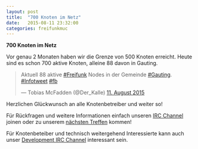 ```yaml
---
layout: post
title:  "700 Knoten im Netz"
date:   2015-08-11 23:32:00
categories: freifunkmuc
---
```


**700 Knoten im Netz**

Vor genau 2 Monaten haben wir die Grenze von 500 Knoten erreicht. Heute sind es schon 700 aktive Knoten, alleine 88 davon in Gauting.

<blockquote class="twitter-tweet" lang="de"><p lang="de" dir="ltr">Aktuell 88 aktive <a href="https://twitter.com/hashtag/Freifunk?src=hash">#Freifunk</a> Nodes in der Gemeinde <a href="https://twitter.com/hashtag/Gauting?src=hash">#Gauting</a>. <a href="https://twitter.com/hashtag/Infotweet?src=hash">#Infotweet</a> <a href="https://twitter.com/hashtag/fb?src=hash">#fb</a></p>&mdash; Tobias McFadden (@Der_Kalle) <a href="https://twitter.com/Der_Kalle/status/631125728004808704">11. August 2015</a></blockquote>
<script async src="/js/twitter_widget.js" charset="utf-8"></script>

Herzlichen Glückwunsch an alle Knotenbetreiber und weiter so!

Für Rückfragen und weitere Informationen einfach unseren [IRC Channel][irc] joinen
oder zu unserem [nächsten Treffen][treffen] kommen!

Für Knotenbeteiber und technisch weitergehend Interessierte kann auch unser [Development IRC Channel][irc-dev] interessant sein. 

[irc]: https://webirc.darkfasel.net/#freifunk
[irc-dev]: https://webirc.darkfasel.net/#freifunk-dev
[treffen]: http://freifunkmuc.github.io/mitmachen/
